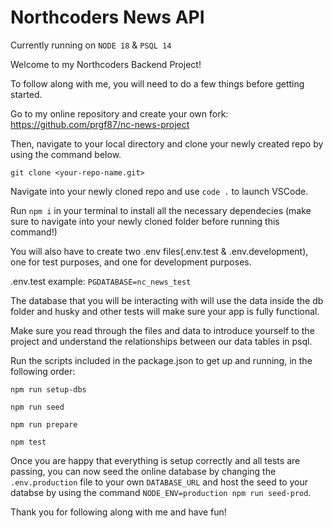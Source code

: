 # Northcoders News API

Currently running on `NODE 18` & `PSQL 14`

Welcome to my Northcoders Backend Project!

To follow along with me, you will need to do a few things before getting started.

Go to my online repository and create your own fork:
https://github.com/prgf87/nc-news-project

Then, navigate to your local directory and clone your newly created repo by using the command below.

`git clone <your-repo-name.git>`

Navigate into your newly cloned repo and use `code .` to launch VSCode.

Run `npm i` in your terminal to install all the necessary dependecies (make sure to navigate into your newly cloned folder before running this command!)

You will also have to create two .env files(.env.test & .env.development), one for test purposes, and one for development purposes.

.env.test example:
`PGDATABASE=nc_news_test`

The database that you will be interacting with will use the data inside the db folder and husky and other tests will make sure your app is fully functional.

Make sure you read through the files and data to introduce yourself to the project and understand the relationships between our data tables in psql.

Run the scripts included in the package.json to get up and running, in the following order:

`npm run setup-dbs`

`npm run seed`

`npm run prepare`

`npm test`

Once you are happy that everything is setup correctly and all tests are passing, you can now seed the online database by changing the `.env.production` file to your own `DATABASE_URL` and host the seed to your databse by using the command `NODE_ENV=production npm run seed-prod`.

Thank you for following along with me and have fun!
